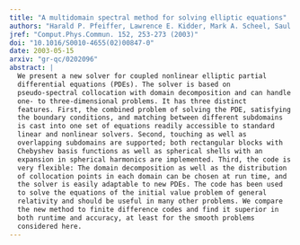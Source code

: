 ```yaml
---
title: "A multidomain spectral method for solving elliptic equations"
authors: "Harald P. Pfeiffer, Lawrence E. Kidder, Mark A. Scheel, Saul A. Teukolsky"
jref: "Comput.Phys.Commun. 152, 253-273 (2003)"
doi: "10.1016/S0010-4655(02)00847-0"
date: 2003-05-15
arxiv: "gr-qc/0202096"
abstract: |
  We present a new solver for coupled nonlinear elliptic partial
  differential equations (PDEs). The solver is based on
  pseudo-spectral collocation with domain decomposition and can handle
  one- to three-dimensional problems. It has three distinct
  features. First, the combined problem of solving the PDE, satisfying
  the boundary conditions, and matching between different subdomains
  is cast into one set of equations readily accessible to standard
  linear and nonlinear solvers. Second, touching as well as
  overlapping subdomains are supported; both rectangular blocks with
  Chebyshev basis functions as well as spherical shells with an
  expansion in spherical harmonics are implemented. Third, the code is
  very flexible: The domain decomposition as well as the distribution
  of collocation points in each domain can be chosen at run time, and
  the solver is easily adaptable to new PDEs. The code has been used
  to solve the equations of the initial value problem of general
  relativity and should be useful in many other problems. We compare
  the new method to finite difference codes and find it superior in
  both runtime and accuracy, at least for the smooth problems
  considered here.
---
```

